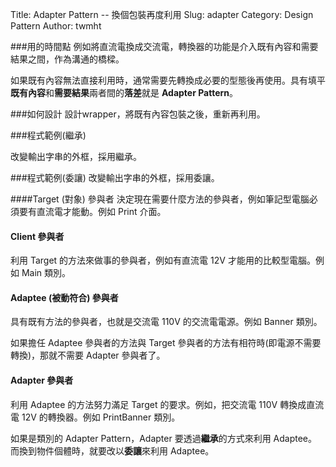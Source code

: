 Title: Adapter Pattern -- 換個包裝再度利用
Slug: adapter
Category: Design Pattern
Author: twmht

###用的時間點
例如將直流電換成交流電，轉換器的功能是介入既有內容和需要結果之間，作為溝通的橋樑。

如果既有內容無法直接利用時，通常需要先轉換成必要的型態後再使用。具有填平**既有內容**和**需要結果**兩者間的**落差**就是 **Adapter Pattern**。

###如何設計
設計wrapper，將既有內容包裝之後，重新再利用。

###程式範例(繼承)

改變輸出字串的外框，採用繼承。

<script src="https://gist.github.com/twmht/3576c41a962cb0ef2671.js"></script>

###程式範例(委讓)
改變輸出字串的外框，採用委讓。

<script src="https://gist.github.com/twmht/d89785e518eab0bf410e.js"></script>


####Target (對象) 參與者
決定現在需要什麼方法的參與者，例如筆記型電腦必須要有直流電才能動。例如 Print 介面。
#### Client 參與者
利用 Target 的方法來做事的參與者，例如有直流電 12V 才能用的比較型電腦。例如 Main 類別。
#### Adaptee (被動符合) 參與者
具有既有方法的參與者，也就是交流電 110V 的交流電電源。例如 Banner 類別。

如果擔任 Adaptee 參與者的方法與 Target 參與者的方法有相符時(即電源不需要轉換)，那就不需要 Adapter 參與者了。
#### Adapter 參與者
利用 Adaptee 的方法努力滿足 Target 的要求。例如，把交流電 110V 轉換成直流電 12V 的轉換器。例如 PrintBanner 類別。

如果是類別的 Adapter Pattern，Adapter 要透過**繼承**的方式來利用 Adaptee。而換到物件個體時，就要改以**委讓**來利用 Adaptee。
